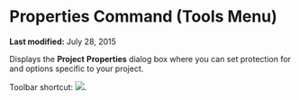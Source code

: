 
# <Project Name> Properties Command (Tools Menu)

 **Last modified:** July 28, 2015

Displays the  **Project** **Properties** dialog box where you can set protection for and options specific to your project.

Toolbar shortcut: 
![](../images/tbr_prpr_ZA01201728.gif).

